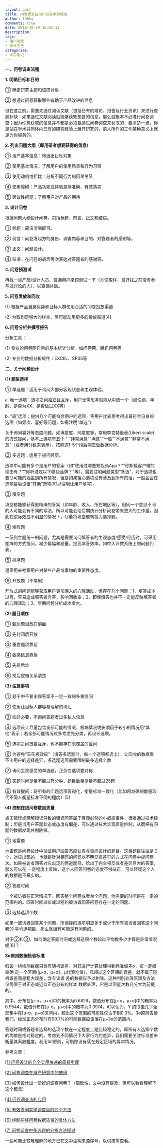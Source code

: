 ```yaml
---
layout: post
title: 问卷调查在用户研究中的使用
author: lhhhq
comments: true
date: 2016-10-29 16:06:13
description:
tags:
- 用户研究
- 设计方法
categories:
- 学习笔记
---
```


**一、问卷调查流程**

**1. 明确目标和目的**

① 确定研究主题和调研对象

② 想通过问卷获取哪些有助于产品改进的信息

但在这之前，需要先通过阅读文献（包括已有的理论、报告及行业资讯）来进行查漏补缺：如果通过文献阅读就能够获知想要的信息，那么就根本不必进行问卷调查；因为你想获取的信息并不都是必须要通过问卷调查来获取的，要清楚一点，你是站在学术共同体内已有的研究经验上展开研究的，前人所作的工作某种意义上就是为你服务的。

**2. 列出问题大纲（即用研者想要获得的信息）**

① 用户基本信息：筛选出目标对象

② 使用基本情况：了解用户的使用场景和行为习惯

③ 使用动机或担忧：分析不同行为的因果关系

④ 使用障碍：产品功能或体验是够准确、有效落实

⑤ 建议性问题：了解用户对产品的期待

**3. 设计问卷**

根据问题大纲设计问卷，包括标题、前言、正文和结语。

① 标题：简洁清晰即可。

② 前言：问卷发起方的身份、调查内容和目的、对答题者的感谢等。

③ 正文：问题设计。

④ 结语：在问卷的最后再次表达对答题者的感谢等。

**4. 问卷预测试**

再找一些产品/设计人员、普通用户来预测试一下（方便取样、最好找之前没有参与过讨论的人），以查漏补缺。

**5. 问卷发放和回收**

(1) 根据产品自身优势和目标人群使用合适的问卷投放渠道

(2) 为取到足够大的样本，尽可能动用更多的投放渠道[4]

**6. 问卷分析并撰写报告**

分析工具：

(1) 专业的问卷网自带的基本统计分析，如问卷网、腾讯问卷等

(2) 专业的数据分析软件：EXCEL、SPSS等

**二、关于问题设计**

**(1) 题型选择**

① 单选题：适用于询问大部分客观状态和主观体验。

a. 唯一选项：选项之间独立且互斥，用户无需思考就能从中选一个（如性别、年龄、是否为XX、是否做过XX等）

b. “最”选项：提供几个可能符合用户的选项，需用户比较思考得出最符合自身的选项（如频次、喜好等问题，如需注明“单选”）

关于询问喜好等态度问题，如满意度、同意度等，常用李克特量表(Likert scale)的方式提问，基本上选项有五个：“非常满意”“满意”“一般”“不满意”“非常不满意”（或者用分数来表示），按照这1-5个段后期去做数据分析。

② 多选题：适用于提问经历。

选项中可能有多个是用户的答案（如“使用过哪些短视频App？”“你卸载客户端的理由有？”“你听说过以下哪些品牌？”等）。需要注明问题类型“多选”，对于选项也要尽可能的涵盖到所有情况，但是如果担心选项没有涉及到所有的话，一般会会在选项最后设置“其他”选项(可以注明让用户填写)。

③ 填空题

填空题能够获得更精确的答案（如年龄、收入、所在地区等），但同一个意思不同的人可能会有不同的写法，所以可能会给后期统计分析问卷带来更大的工作量，因此在边际效应不明显的情况下，尽量将填空题转换为选择题。

④ 矩阵题

一系列主题统一的问题，尤其是需要询问填答者的主观态度/感受/经历时，可采用矩阵的方式提问，减少篇幅和题量，提高填答效率。如中大评教系统上的问题列表。

⑤ 排序题

通常用来考察用户对某些产品或事物的重要性态度。

⑥ 开放题（不常用）

开放式的问题能够获取用户更加深入的心理活动，但存在几个问题：1、填答成本过高，容易造成填答者弃答，影响回收率；2、即使填答也并不一定能反映填答者的心理活动；3、后期问卷分析成本增大。

**(2) 题目顺序**

① 甄别题目放在前面

② 先封闭后开放

③ 重要题项靠前

④ 敏感信息靠后

⑤ 先易后难

⑥ 前后逻辑关系清楚

**(3) 注意事项**

① 题干中不要出现答案不一定一致的多重提问

② 使用让目标人群容易理解的词汇

③ 如非必要，不询问答题者过多私人信息

④ 选项设计尽量包含全部可能的情况，极端情况或影响因子较小的情况用“其他”表示；若全部可能情况过多考虑先分类，再设计选项。

⑤ 选项之间既要互斥，也不能存在未覆盖的区间

⑥ 为避免“天花板效应”（填答多选题时，每一个选项都选上），让回收的数据看不出用户的选择差异，多选题选项需要限制最多选择个数

⑦ 询问主观感受的单选题，正负性选项要对称

⑧ 答题时间尽量不超过15分钟，题目数量尽量不超过25题

⑨ 有效提问：将所有的问题选项客观化，衡量标准一致化（比如用准确的数量取代不同人衡量标准不同的程度）[5]

**(4) 控制在线问卷数据质量**

点击错误或理解错误导致的错误回答属于客观必然的小概率事件，很难通过技术控制；但是当用户答题状态或态度有偏差，可以通过技术实现质量控制，从而把有问题的数据发现并剔除掉。

① 地雷题

地雷题是问卷设计中验证用户回答态度认真与否而设计的题目。这类题目往往是 2 个，对应出现的。也就是针对相同的问题以不明显有差异的方式在问卷中提问两次。如果被访者回答对应出现的两道题目，给出了完全相反或者差异巨大的答案，那么可以在 一定程度上反映，这个人回答问卷的态度不够端正，可以怀疑这个人的数据是不真实的。

② 答题时间

一个被访者在正常情况下，回答整个问卷或者单个问题，他需要的时间是在一定的范围内的。回答时间过长或过短的被访者回答问卷存在一定的问题。

③ 选择选项个数

如果一被访者回答某个问题，所选择的选项明显多于或少于所有被访者回答这个问卷的 平均选项数，那么就极有可能是有问题的。

对于②和③，如何确定答题时间或选择选项个数超过平均数多少才算是异常情况呢[6]？

**3σ原则数据检验标准**

假设一组检测数据只含有随机误差，对其进行计算处理得到标准偏差σ，按一定概率确 定一个区间([μ-σ，μ+σ]，μ代表均值)，凡超过这个区间的误差，就不属于随机误差而是粗大误差，含有该误 差的数据应予以剔除。这种判别处理原理及方法仅局限于对正态或近似正态分布的样本 数据处理，它是以测量次数充分大为前提的。

其中，分布在[μ-σ，μ+σ]中的概率为0.6826，数值分布在[μ-σ，μ+σ]中的概率为0.9544，数值分布在[μ-σ，μ+σ]中的概率为0.9974，可以认为，Y 的取值几乎全部集中在[μ-σ，μ+σ]区间内，超出这个范围的可能性仅占不到0.3%。3σ原则告诉我们，标准正态分布时有99.7%的可能数据应该落在μ+3σ的范围内。

答题时间或答题者选择的选项个数在一定程度上是比较稳定的，即所有人选择个数的均值是相对稳定的。考虑到不同情况下大家行为的差异，我们需要关注标准差来衡量其离散程度。利用3σ原则，可剔除没有落在规定区域的异常情况。

参考文章：

[[1\] 问卷设计的几个实用快速的简易步骤](http://wj.qq.com/article/single-28.html)

[[2\] 问卷调查在用户研究中的使用](http://wj.qq.com/article/single-26.html)

[[3\] 如何设计出一份好的调查问卷？](http://wj.qq.com/article/single-25.html)（周延性，文中没有提及，但可以看看理解下这个概念）

[[4\] 问卷调查法的应用](http://wj.qq.com/article/single-24.html)

[[5\] 有效提问实现调查目的四个方法](http://wj.qq.com/article/single-78.html)

[[6\] 控制在线问卷数据质量的具体方法](http://wj.qq.com/article/single-55.html)

[[7\] 问卷调查中多选题的分析方法探讨](http://wj.qq.com/article/single-95.html)

一些可能比较难理解的地方已在文中注明来源序号，以供按需查看。